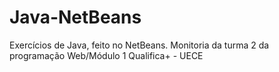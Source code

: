 # Java-NetBeans
Exercícios de Java, feito no NetBeans.
Monitoria da turma 2 da programação Web/Módulo 1
Qualifica+ - UECE
